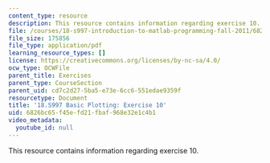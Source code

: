 ```yaml
---
content_type: resource
description: This resource contains information regarding exercise 10.
file: /courses/18-s997-introduction-to-matlab-programming-fall-2011/6826bc65f45efd21fbaf968e32e1c4b1_MIT18_S997F11_Exercise_10.pdf
file_size: 175856
file_type: application/pdf
learning_resource_types: []
license: https://creativecommons.org/licenses/by-nc-sa/4.0/
ocw_type: OCWFile
parent_title: Exercises
parent_type: CourseSection
parent_uid: cd7c2d27-5ba5-e73e-6cc6-551edae9359f
resourcetype: Document
title: '18.S997 Basic Plotting: Exercise 10'
uid: 6826bc65-f45e-fd21-fbaf-968e32e1c4b1
video_metadata:
  youtube_id: null
---
```

This resource contains information regarding exercise 10.
